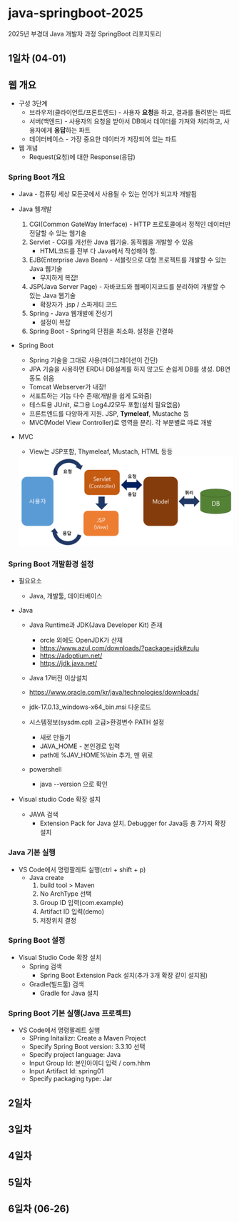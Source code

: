 # java-springboot-2025
2025년 부경대 Java 개발자 과정 SpringBoot 리포지토리

## 1일차 (04-01)


## 웹 개요
- 구성 3단계
    - 브라우저(클라이언트/프론트엔드) - 사용자 **요청**을 하고, 결과를 돌려받는 파트
    - 서버(백엔드) - 사용자의 요청을 받아서 DB에서 데이터를 가져와 처리하고, 사용자에게 **응답**하는 파트
    - 데이터베이스 - 가장 중요한 데이터가 저장되어 있는 파트
- 웹 개념
    - Request(요청)에 대한 Response(응답)
    
### Spring Boot 개요
- Java - 컴퓨팅 세상 모든곳에서 사용될 수 있는 언어가 되고자 개발됨
- Java 웹개발
    1. CGI(Common GateWay Interface) - HTTP 프로토콜에서 정적인 데이터만 전달할 수 있는 웹기술
    2. Servlet - CGI를 개선한 Java 웹기술. 동적웹을 개발할 수 있음
        - HTML코드를 전부 다 Java에서 작성해야 함. 
    3. EJB(Enterprise Java Bean) - 서블릿으로 대형 프로젝트를 개발할 수 있는 Java 웹기술
        - 무지하게 복잡!
    4. JSP(Java Server Page) - 자바코드와 웹페이지코드를 분리하여 개발할 수 있는 Java 웹기술
        - 확장자가 .jsp / 스파게티 코드
    5. Spring - Java 웹개발에 전성기
        - 설정이 복잡
    6. Spring Boot - Spring의 단점을 최소화. 설정을 간결화

- Spring Boot
    - Spring 기술을 그대로 사용(마이그레이션이 간단)
    - JPA 기술을 사용하면 ERD나 DB설계를 하지 않고도 손쉽게 DB를 생성. DB연동도 쉬움
    - Tomcat Webserver가 내장!
    - 서포트하는 기능 다수 존재(개발을 쉽게 도와줌)
    - 테스트용 JUnit, 로그용 Log4J2모두 포함(설치 필요없음)
    - 프론트엔드를 다양하게 지원. JSP, **Tymeleaf**, Mustache 등
    - MVC(Model View Controller)로 영역을 분리. 각 부분별로 따로 개발

- MVC 
    - View는 JSP포함, Thymeleaf, Mustach, HTML 등등

    <img src = "./image/sb001.png" width="700">

### Spring Boot 개발환경 설정
- 필요요소
    - Java, 개발툴, 데이터베이스

- Java
    - Java Runtime과 JDK(Java Developer Kit) 존재
        - orcle 외에도 OpenJDK가 산재
        - https://www.azul.com/downloads/?package=jdk#zulu
        - https://adoptium.net/
        - https://jdk.java.net/
    - Java 17버전 이상설치
    - https://www.oracle.com/kr/java/technologies/downloads/
    - jdk-17.0.13_windows-x64_bin.msi 다운로드

    - 시스템정보(sysdm.cpl) 고급>환경변수 PATH 설정
        - 새로 만들기
        - JAVA_HOME - 본인경로 입력
        - path에 %JAV_HOME%\bin 추가, 맨 위로
    - powershell
         - java --version 으로 확인 

- Visual studio Code 확장 설치
    - JAVA 검색
        - Extension Pack for Java 설치. Debugger for Java등 총 7가지 확장 설치

### Java 기본 실행
- VS Code에서 명령팔레트 실행(ctrl + shift + p)
    - Java create
         1. build tool > Maven
         2. No ArchType 선택
         3. Group ID 입력(com.example)
         4. Artifact ID 입력(demo)
         5. 저장위치 결정

### Spring Boot 설정
- Visual Studio Code 확장 설치
    - Spring 검색
        - Spring Boot Extension Pack 설치(추가 3개 확장 같이 설치됨)
    - Gradle(빌드툴) 검색
        - Gradle for Java 설치

### Spring Boot 기본 실행(Java 프로젝트)
- VS Code에서 명령팔레트 실행
    - SPring Initailizr: Create a Maven Project
    - Specify Spring Boot version: 3.3.10 선택
    - Specify project language: Java
    - Input Group Id: 본인아이디 입력 / com.hhm
    - Input Artifact Id: spring01
    - Specify packaging type: Jar

## 2일차

## 3일차

## 4일차

## 5일차

## 6일차 (06-26)
